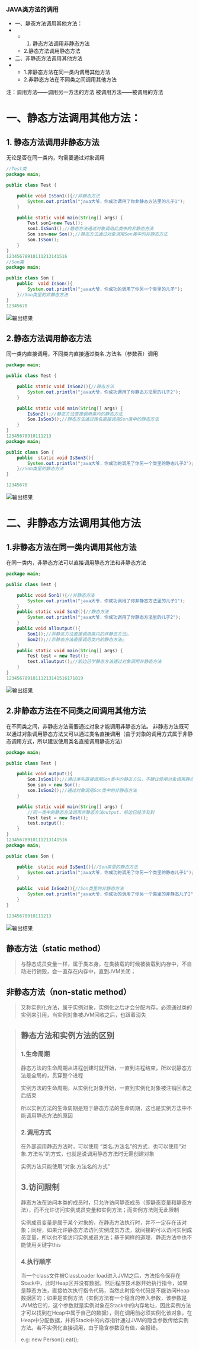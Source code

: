 ### JAVA类方法的调用

- 一、静态方法调用其他方法：
- - 1. 静态方法调用非静态方法
  - 2.静态方法调用静态方法
- 二、非静态方法调用其他方法
- - 1.非静态方法在同一类内调用其他方法
  - 2.非静态方法在不同类之间调用其他方法



注：调用方法——调用另一方法的方法
被调用方法——被调用的方法

# 一、静态方法调用其他方法：

## 1. 静态方法调用非静态方法

无论是否在同一类内，均需要通过对象调用

```java
//Test类
package main;

public class Test {

    public void IsSon1(){//非静态方法
        System.out.println("java大爷，你成功调用了你非静态方法里的儿子1");
    }

    public static void main(String[] args) {
        Test son1=new Test();
        son1.IsSon1();//静态方法通过对象调用此类中的非静态方法
        Son son=new Son();//静态方法通过对象调用Son类中的非静态方法
        son.IsSon();
    }
}
12345678910111213141516
//Son类
package main;

public class Son {
    public  void IsSon(){
        System.out.println("java大爷，你成功的调用了你另一个类里的儿子");
    }//Son类里的非静态方法
}
12345678
```

![输出结果](https://img-blog.csdnimg.cn/20181102223403347.png)

## 2.静态方法调用静态方法

同一类内直接调用，不同类内直接通过类名.方法名（参数表）调用

```java
package main;

public class Test {

    public static void IsSon2(){//静态方法
        System.out.println("java大爷，你成功调用了你静态方法里的儿子2");
    }

    public static void main(String[] args) {
        IsSon2();//静态方法直接调用类内的静态方法
        Son.IsSon3();//静态方法通过类名直接调用Son类中的静态方法
    }
}
12345678910111213
package main;

public class Son {
    public  static void IsSon3(){
        System.out.println("java大爷，你成功的调用了你另一个类里的静态儿子3");
    }//Son类里的静态方法
}

12345678
```

![输出结果](https://img-blog.csdnimg.cn/20181102225621578.png)

# 二、非静态方法调用其他方法

## 1.非静态方法在同一类内调用其他方法

在同一类内，非静态方法可以直接调用静态方法和非静态方法

```java
package main;

public class Test {

    public void Son1(){//非静态方法
        System.out.println("java大爷，你成功调用了你非静态方法里的儿子1");
    }
    public static void Son2(){//静态方法
        System.out.println("java大爷，你成功调用了你静态方法里的儿子2");
    }
    public void alloutput(){
        Son1();//非静态方法直接调用类内的非静态方法△
        Son2();//非静态方法直接调用类内的静态方法△
    }
    public static void main(String[] args) {
        Test test = new Test();
        test.alloutput();//前边已学静态方法通过对象调用非静态方法
    }
}
12345678910111213141516171819
```

![输出结果](https://img-blog.csdnimg.cn/20181102230539569.png)

## 2.非静态方法在不同类之间调用其他方法

在不同类之间，非静态方法需要通过对象才能调用非静态方法。
非静态方法既可以通过对象调用静态方法又可以通过类名直接调用（由于对象的调用方式属于非静态调用方式，所以建议使用类名直接调用静态方法）

```java
package main;

public class Test {

    public void output(){
        Son.IsSon1();//通过类名直接调用Son类中的静态方法，不建议使用对象调用静态方法
        Son son = new Son();
        son.IsSon2();//通过对象调用Son类中的非静态方法
    }

    public static void main(String[] args) {
        //同一类中的静态方法调用非静态方法output，前边已经涉及到
        Test test = new Test();
        test.output();
    }
}
12345678910111213141516
package main;

public class Son {

    public  static void IsSon1(){//Son类里的静态方法
        System.out.println("java大爷，你成功的调用了你另一个类里的静态儿子1");
    }

    public  void IsSon2(){//Son类里的非静态方法
        System.out.println("java大爷，你成功的调用了你另一个类里的非静态儿子2");
    }
}

12345678910111213
```

![输出结果](https://img-blog.csdnimg.cn/20181102232235488.png)

## 静态方法（static method）

> 与静态成员变量一样，属于类本身，在类装载的时候被装载到内存中，不自动进行销毁，会一直存在内存中，直到JVM关闭；

## 非静态方法（non-static method）

> 又称实例化方法，属于实例对象，实例化之后才会分配内存，必须通过类的实例来引用，当实例对象被JVM回收之后，也跟着消失

> ## 静态方法和实例方法的区别
>
> ###  1.生命周期
>
> 静态方法的生命周期从进程创建时就开始，一直到进程结束，所以说静态方法是全局的，贯穿整个进程
>
> 实例方法的生命周期，从实例化对象开始，一直到实例化对象被注销回收之后结束
>
> 所以实例方法的生命周期是短于静态方法的生命周期，这也是实例方法中不能调用静态方法的原因
>
> ###  2.调用方式
>
> 在外部调用静态方法时，可以使用 “类名.方法名”的方式，也可以使用“对象.方法名”的方式，也就是说调用静态方法时无需创建对象
>
> 实例方法只能使用“对象.方法名的方式”
>
> ## 3.访问限制
>
> 静态方法在访问本类的成员时，只允许访问静态成员（即静态变量和静态方法），而不允许访问实例成员变量和实例方法；而实例方法则无此限制
>
> 实例成员变量是属于某个对象的，在静态方法执行时，并不一定存在该对象；同理，如果允许静态方法访问实例成员方法，就间接的可以访问实例成员变量，所以也不能访问实例成员方法；基于同样的道理，静态方法中也不能使用关键字this
>
> ### 4.执行顺序
>
> 当一个class文件被ClassLoader load进入JVM之后，方法指令保存在Stack中，此时Heap区并没有数据。然后程序技术器开始执行指令，如果是静态方法，直接依次执行指令代码，当然此时指令代码是不能访问Heap数据区的；如果是实例方法（实例方法有一个隐含的传入参数，该参数是JVM给它的，这个参数就是实例对象在Stack中的内存地址，因此实例方法才可以找到在Heap中属于自己的数据），则在调用前必须实例化该对象，在Heap中分配数据，并将Stack中的内存指针通过JVM的隐含参数传给实例方法。若不实例化直接调用，由于隐含参数没有值，会报错。
>
> e.g: new Person().eat();